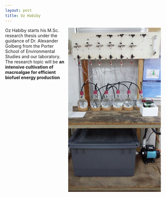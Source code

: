 ```yaml
---
layout: post
title: Oz Habiby
---
```


<html>
<img src = "../images/oz_habiby_setup.jpg" align = "right" width = "300">
</html>

Oz Habiby starts his M.Sc. research thesis under the guidance of Dr. Alexander Golberg from the
Porter School of Environmental Studies and our laboratory. The research topic will be **an intensive cultivation of macroalgae
for efficient biofuel energy production**
